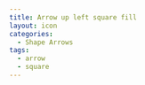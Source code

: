 ```yaml
---
title: Arrow up left square fill
layout: icon
categories:
  - Shape Arrows
tags:
  - arrow
  - square
---
```

